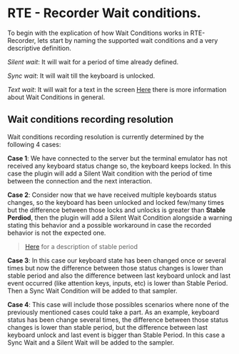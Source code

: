 # RTE - Recorder Wait conditions.
To begin with the explication of how Wait Conditions works in RTE-Recorder, lets start by naming the supported wait conditions and a very descriptive definition.


*Silent wait*: It will wait for a period of time already defined.

*Sync wait*: It will wait till the keyboard is unlocked.

*Text wait*: It will  wait for a text in the screen
[Here](../README.md#waiters-usage) there is more information about Wait Conditions in general.


## Wait conditions recording resolution  
Wait conditions recording resolution is currently determined by the following 4 cases:
 
 **Case 1**: We have connected to the server but the terminal emulator has not received any keyboard status change so, the keyboard keeps locked. In this case the plugin will add a Silent Wait condition with the period of time between the connection and the next interaction.
 
 **Case 2**: Consider now that we have received multiple keyboards status changes, so the keyboard has been unlocked and locked few/many times but the difference between those locks and unlocks is greater than **Stable Perdiod**, then the plugin will add a Silent Wait Condition alongside a warning stating this behavior and a possible workaround in case the recorded behavior is not the expected one.
 
> [Here](../README.md#stable-period) for a description of stable period        
 
 **Case 3**: In this case our keyboard state has been changed once or several times but now the difference between those status changes is lower than stable period and also the difference between last keyboard unlock and last event occurred (like attention keys, inputs, etc) is lower than Stable Period. Then a Sync Wait Condition will be added to that sampler.
 
 **Case 4**: This case will include those possibles scenarios where none of the previously mentioned cases could take a part. As an example, keyboard status has been change several times, the difference between those status changes is lower than stable period, but the difference between last keyboard unlock and last event is bigger than Stable Period. In this case a Sync Wait and a Silent Wait will be added to the sampler.
 
 
 
 
